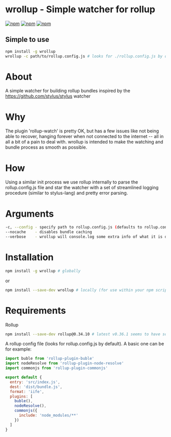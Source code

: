 # wrollup - Simple watcher for rollup


[![npm](https://img.shields.io/npm/v/wrollup.svg?maxAge=2592000)](https://www.npmjs.com/package/wrollup)
[![npm](https://img.shields.io/npm/dm/wrollup.svg?maxAge=2592000)](https://www.npmjs.com/package/wrollup)
[![npm](https://img.shields.io/npm/l/wrollup.svg?maxAge=2592000)](https://www.npmjs.com/package/wrollup)


## Simple to use
```bash
npm install -g wrollup
wrollup -c path/to/rollup.config.js # looks for ./rollup.config.js by default
```

# About
A simple watcher for building rollup bundles inspired by the https://github.com/stylus/stylus watcher

# Why
The plugin 'rollup-watch' is pretty OK, but has a few issues like not being able to recover, hanging forever when not connected to the internet -- all in all a bit of a pain to deal with. wrollup is intended to make the watching and bundle process as smooth as possible.

# How
Using a similar init process we use rollup internally to parse the rollup.config.js file and star the watcher with a set of streamlined logging procedure (similar to stylus-lang) and pretty error parsing.

# Arguments
```bash
-c, --config - specify path to rollup.config.js (defaults to rollup.config.js)
--nocache    - disables bundle caching
--verbose    - wrollup will console.log some extra info of what it is doing
```

# Installation
```bash
npm install -g wrollup # globally
```
or
```bash
npm install --save-dev wrollup # locally (for use within your npm scripts)
```

# Requirements
Rollup
```bash
npm install --save-dev rollup@0.34.10 # latest v0.36.1 seems to have some odd Call stack exceed bugs [5th Oct 2016]
```

A rollup config file (looks for rollup.config.js by default). A basic one can be for example:
```js
import buble from 'rollup-plugin-buble'
import nodeResolve from 'rollup-plugin-node-resolve'
import commonjs from 'rollup-plugin-commonjs'

export default {
  entry: 'src/index.js',
  dest: 'dist/bundle.js',
  format: 'iife',
  plugins: [
    buble(),
    nodeResolve(),
    commonjs({
      include: 'node_modules/**'
    })
  ]
}
```
